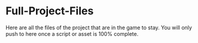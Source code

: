 Full-Project-Files
==================

Here are all the files of the project that are in the game to stay. You will only push to here once a script or asset is 100% complete.
